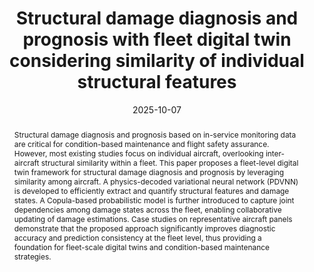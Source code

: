 ---
title: Structural damage diagnosis and prognosis with fleet digital twin considering similarity of individual structural features
publication_types:
  - "2"
authors:
  - Jiaqi Xu
  - Dingqiang Dai
  - Xuan Zhou
  - Marco Giglio
  - Claudio Sbarufatti
  - Leiting Dong

author_notes:
  - Beihang University
  - Beihang University
  - Beihang University, Corresponding Author
  - Politecnico di Milano, Italy
  - Politecnico di Milano, Italy
  - Beihang University, Corresponding Author

doi: 10.1016/j.ast.2025.110983
publication: Aerospace Science and Technology
publication_short: Aerosp. Sci. Technol.
abstract: Structural damage diagnosis and prognosis based on in-service monitoring data are critical for condition-based maintenance and flight safety assurance. However, most existing studies focus on individual aircraft, overlooking inter-aircraft structural similarity within a fleet. This paper proposes a fleet-level digital twin framework for structural damage diagnosis and prognosis by leveraging similarity among aircraft. A physics-decoded variational neural network (PDVNN) is developed to efficiently extract and quantify structural features and damage states. A Copula-based probabilistic model is further introduced to capture joint dependencies among damage states across the fleet, enabling collaborative updating of damage estimations. Case studies on representative aircraft panels demonstrate that the proposed approach significantly improves diagnostic accuracy and prediction consistency at the fleet level, thus providing a foundation for fleet-scale digital twins and condition-based maintenance strategies.
draft: false
featured: false
tags:
  - Digital Twin
  - Fleet Maintenance
  - Damage Diagnosis and Prognosis
  - Copula Function
  - Variational Neural Network
categories:
  - Digital Twin
  - Structural Health Monitoring
image:
  filename: featured.png
  focal_point: Smart
  preview_only: false
  caption: Fleet-level structural damage diagnosis and prognosis considering individual similarity.
summary: "A fleet-level digital twin method is developed for collaborative structural damage diagnosis and prognosis based on inter-aircraft similarity."
date: 2025-10-07
---